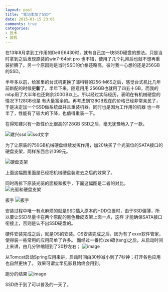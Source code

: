 ```yaml
---
layout: post
title: "笔记本加了SSD"
date: 2015-01-15 23:05
comments: true
categories:
- 技术
- 装机
---
```


在13年8月拿到工作用的Dell E6430时，就有自己加一块SSD硬盘的想法。只是当时拿到之后发现原装的win7-64bit pro
也不错，使用了几个礼拜后也就不想再重装折腾了。另一个原因则是当时SSD的价格还略高，彼时我一心想的还是256GB的SSD。

半年多以前，给家里的台式机更换了浦科特的256-M6S之后，感觉台式机比几年前新配的时候更**新**了。半年下来，随意用用
256GB也就用了四五十GB，而我的mbp用了大半年也还剩余200GB以上。所以经过实际经历，表明在有机械硬盘的情况下128GB也是
有大量富余的。再考虑到128GB现在的价格已经非常亲民了，于是决定加一个SSD做系统盘并且重装机器。同时也是因为工作用的机器
也一年半了，性能有了较大的下降，也值得重装一下。

在得知建兴有一款性价比很高的128GB SSD之后，毫无犹豫地入了一款。

![建兴ssd](/images/ssd/1.jpg)
![ssd文字](/images/ssd/2.jpg)

为了让原装的750GB机械硬盘继续发挥作用，加20块买了个光驱位的SATA接口的硬盘支架，两样东西合计399元。

![硬盘支架](/images/ssd/3.jpg)

上面这幅图里面是已经把机械硬盘装进去之后的效果了。

同时再拆下原装光驱的面板和扳手，下面这幅图是二者的对比。
![光驱和硬盘支架](/images/ssd/4.jpg)

扳手
![扳手](/images/ssd/5.jpg)

安装过程中唯一有点麻烦的就是SSD插入原本的HDD位置时，由于SSD偏薄，所以要让SSD尽量卡在两个原配的黑色橡皮支架上面一点，这样
才能确保SATA接口衔接上，否则是认不出SSD硬盘的。

硬件安装完成之后，就是OS的安装。OS安装完成之后，因为有了xxxx软件管家，使得装一些常用的应用简单了许多。
而经过一番忙(ze)碌(teng)之后，从启动时间上来讲，由几分钟缩短到了20秒左右；
![image](/images/ssd/6.jpg)

从Tomcat启动Spring应用来讲，启动时间由30秒减小到了7秒钟；打开各色应用也自然更快了。
效果可谓立竿见影且始终会用到。

跑分的结果
![image](/images/ssd/7.jpg)

SSD终于到了可以普及的一天了。




